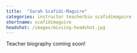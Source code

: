 ```yaml
---
title:  "Sarah Scafidi-Maguire"
categories: instructor teacherbio scafidimaguire
shortname: scafidimaguire
headshot: /images/missing-headshot.jpg
---
```

Teacher biography coming soon!
